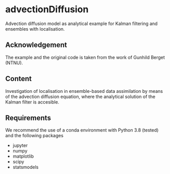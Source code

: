 # advectionDiffusion
Advection diffusion model as analytical example for Kalman filtering and ensembles with localisation.

## Acknowledgement
The example and the original code is taken from the work of Gunhild Berget (NTNU). 

## Content
Investigation of localisation in ensemble-based data assimilation by means of the advection diffusion equation, where the analytical solution of the Kalman filter is accesible. 

## Requirements
We recommend the use of a conda environment with Python 3.8 (tested) and the following packages
- jupyter 
- numpy
- matplotlib
- scipy
- statsmodels
